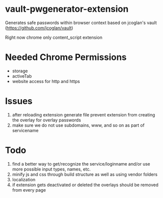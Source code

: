 vault-pwgenerator-extension
===========================

Generates safe passwords within browser context based on jcoglan's vault (https://github.com/jcoglan/vault)

Right now chrome only content_script extension

Needed Chrome Permissions
=========================
* storage
* activeTab
* website access for http and https

Issues
=======
1. after reloading extension generate file prevent extension from creating the overlay for overlay passwords
2. make sure we do not use subdomains, www, and so on as part of servicename

Todo
======
1. find a better way to get/recognize the service/loginname and/or use more possible input types, names, etc.
2. minify js and css through build structure as well as using vendor folders
3. localization
4. if extension gets deactivated or deleted the overlays should be removed from every page
